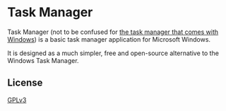 # **Task Manager**

Task Manager (not to be confused for [the task manager that comes with Windows][1]) is a basic task manager application for Microsoft Windows.

It is designed as a much simpler, free and open-source alternative to the Windows Task Manager.

## __License__

[GPLv3][2]

  [1]: https://en.wikipedia.org/wiki/Task_Manager_(Windows)
  [2]: LICENSE.txt
